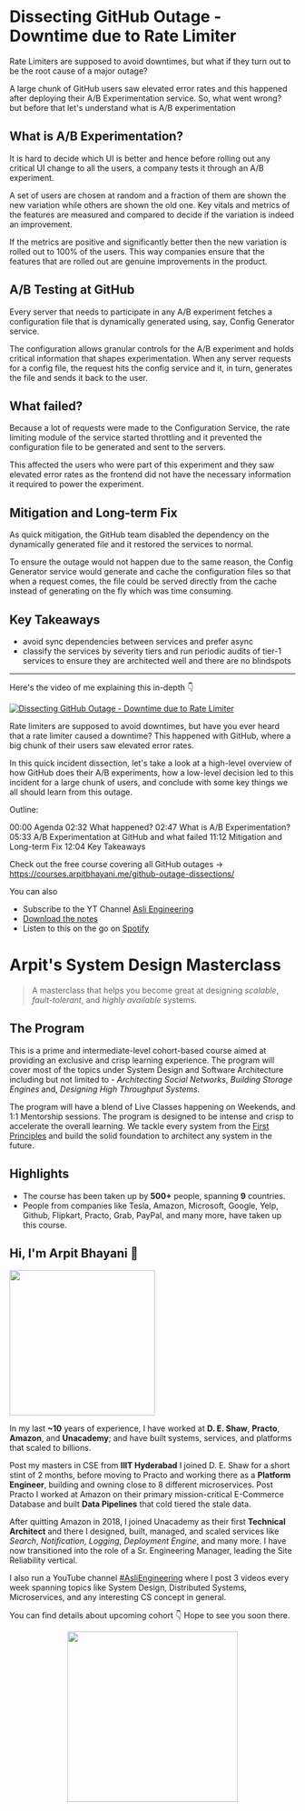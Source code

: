 Dissecting GitHub Outage - Downtime due to Rate Limiter
===


Rate Limiters are supposed to avoid downtimes, but what if they turn out to be the root cause of a major outage?

A large chunk of GitHub users saw elevated error rates and this happened after deploying their A/B Experimentation service. So, what went wrong? but before that let's understand what is A/B experimentation

## What is A/B Experimentation?

It is hard to decide which UI is better and hence before rolling out any critical UI change to all the users, a company tests it through an A/B experiment.

A set of users are chosen at random and a fraction of them are shown the new variation while others are shown the old one. Key vitals and metrics of the features are measured and compared to decide if the variation is indeed an improvement.

If the metrics are positive and significantly better then the new variation is rolled out to 100% of the users. This way companies ensure that the features that are rolled out are genuine improvements in the product.

## A/B Testing at GitHub

Every server that needs to participate in any A/B experiment fetches a configuration file that is dynamically generated using, say, Config Generator service.

The configuration allows granular controls for the A/B experiment and holds critical information that shapes experimentation. When any server requests for a config file, the request hits the config service and it, in turn, generates the file and sends it back to the user.

## What failed?

Because a lot of requests were made to the Configuration Service, the rate limiting module of the service started throttling and it prevented the configuration file to be generated and sent to the servers.

This affected the users who were part of this experiment and they saw elevated error rates as the frontend did not have the necessary information it required to power the experiment.

## Mitigation and Long-term Fix

As quick mitigation, the GitHub team disabled the dependency on the dynamically generated file and it restored the services to normal.

To ensure the outage would not happen due to the same reason, the Config Generator service would generate and cache the configuration files so that when a request comes, the file could be served directly from the cache instead of generating on the fly which was time consuming.

## Key Takeaways

- avoid sync dependencies between services and prefer async
- classify the services by severity tiers and run periodic audits of tier-1 services to ensure they are architected well and there are no blindspots
<hr />


<p>Here's the video of me explaining this in-depth 👇‍</p>

[![Dissecting GitHub Outage - Downtime due to Rate Limiter](https://i.ytimg.com/vi/VPZo8cO1HbI/mqdefault.jpg)](https://www.youtube.com/watch?v=VPZo8cO1HbI)

Rate limiters are supposed to avoid downtimes, but have you ever heard that a rate limiter caused a downtime? This happened with GitHub, where a big chunk of their users saw elevated error rates.

In this quick incident dissection, let's take a look at a high-level overview of how GitHub does their A/B experiments, how a low-level decision led to this incident for a large chunk of users, and conclude with some key things we all should learn from this outage.

Outline:

00:00 Agenda
02:32 What happened?
02:47 What is A/B Experimentation?
05:33 A/B Experimentation at GitHub and what failed
11:12 Mitigation and Long-term Fix
12:04 Key Takeaways

Check out the free course covering all GitHub outages →  https://courses.arpitbhayani.me/github-outage-dissections/

You can also
 - Subscribe to the YT Channel [Asli Engineering](https://youtube.com/c/ArpitBhayani)
 - [Download the notes](https://drive.google.com/file/d/17xmYQ9tXQfhMUc85uYfkA880VH1ANEKH/view?usp=sharing)
 - Listen to this on the go on [Spotify](https://open.spotify.com/show/7qMoamm2iZQrsPVm6IQLoD)

# Arpit's System Design Masterclass

> A masterclass that helps you become great at designing _scalable_, _fault-tolerant_, and _highly available_ systems.

## The Program

This is a prime and intermediate-level cohort-based course aimed at providing an exclusive and crisp learning experience. The program will cover most of the topics under System Design and Software Architecture including but not limited to - _Architecting Social Networks_, _Building Storage Engines_ and, _Designing High Throughput Systems_.

The program will have a blend of Live Classes happening on Weekends, and 1:1 Mentorship sessions. The program is designed to be intense and crisp to accelerate the overall learning. We tackle every system from the [First Principles](https://en.wikipedia.org/wiki/First_principle) and build the solid foundation to architect any system in the future.


## Highlights

 - The course has been taken up by __500+__ people, spanning __9__ countries.
 - People from companies like Tesla, Amazon, Microsoft, Google, Yelp, Github, Flipkart, Practo, Grab, PayPal, and many more, have taken up this course.


## Hi, I'm Arpit Bhayani 👋

<img width="256px" src="https://arpitbhayani.me/static/img/arpit.jpg" />

In my last **~10** years of experience, I have worked at **D. E. Shaw**, **Practo**, **Amazon**, and **Unacademy**; and have built systems, services, and platforms that scaled to billions.

Post my masters in CSE from **IIIT Hyderabad** I joined D. E. Shaw for a short stint of 2 months, before moving to Practo and working there as a **Platform Engineer**, building and owning close to 8 different microservices. Post Practo I worked at Amazon on their primary mission-critical E-Commerce Database and built **Data Pipelines** that cold tiered the stale data.

After quitting Amazon in 2018, I joined Unacademy as their first **Technical Architect** and there I designed, built, managed, and scaled services like _Search_, _Notification_, _Logging_, _Deployment Engine_, and many more. I have now transitioned into the role of a Sr. Engineering Manager, leading the Site Reliability vertical.

I also run a YouTube channel [#AsliEngineering](https://www.youtube.com/c/ArpitBhayani) where I post 3 videos every week spanning topics like System Design, Distributed Systems, Microservices, and any interesting CS concept in general.

You can find details about upcoming cohort 👇‍ Hope to see you soon there.

<center>
<a target="_blank" href="https://arpitbhayani.me/masterclass">
<img src="https://user-images.githubusercontent.com/4745789/137859181-d4499cf4-ce65-4466-8b88-a078ece0f081.PNG" width="300px" />
</a>
</center>